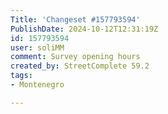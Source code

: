 ```yaml
---
Title: 'Changeset #157793594'
PublishDate: 2024-10-12T12:31:19Z
id: 157793594
user: soliMM
comment: Survey opening hours
created_by: StreetComplete 59.2
tags:
- Montenegro

---
```

